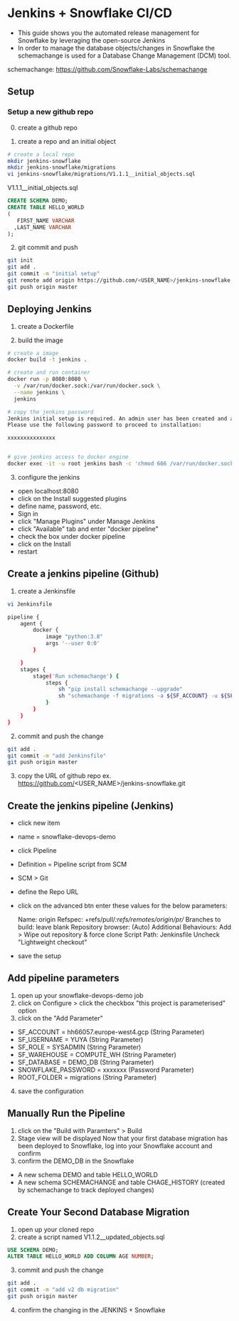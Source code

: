 # Jenkins + Snowflake CI/CD
- This guide shows you the automated release management for Snowflake by leveraging the open-source Jenkins
- In order to manage the database objects/changes in Snowflake the schemachange is used for a Database Change Management (DCM) tool.

schemachange: https://github.com/Snowflake-Labs/schemachange

## Setup

### Setup a new github repo

0. create a github repo

1. create a repo and an initial object
```bash
# create a local repo
mkdir jenkins-snowflake
mkdir jenkins-snowflake/migrations
vi jenkins-snowflake/migrations/V1.1.1__initial_objects.sql
```

V1.1.1__initial_objects.sql
```sql
CREATE SCHEMA DEMO;
CREATE TABLE HELLO_WORLD
(
   FIRST_NAME VARCHAR
  ,LAST_NAME VARCHAR
);
```
2. git commit and push
```bash
git init
git add .
git commit -m "initial setup"
git remote add origin https://github.com/<USER_NAME>/jenkins-snowflake.git
git push origin master
```

## Deploying Jenkins
1. create a Dockerfile

2. build the image
```bash
# create a image
docker build -t jenkins .

# create and run container
docker run -p 8080:8080 \
  -v /var/run/docker.sock:/var/run/docker.sock \
  --name jenkins \
  jenkins

# copy the jenkins password
Jenkins initial setup is required. An admin user has been created and a password generated.
Please use the following password to proceed to installation:

xxxxxxxxxxxxxxx


# give jenkins access to docker engine
docker exec -it -u root jenkins bash -c 'chmod 666 /var/run/docker.sock'
```

3. configure the jenkins
- open localhost:8080
- click on the Install suggested plugins
- define name, password, etc.
- Sign in
- click "Manage Plugins" under Manage Jenkins
- click "Available" tab and enter "docker pipeline"
- check the box under docker pipeline
- click on the Install
- restart

## Create a jenkins pipeline (Github)
1. create a Jenkinsfile

```bash
vi Jenkinsfile
```

```bash
pipeline {
    agent { 
        docker { 
            image "python:3.8"
            args '--user 0:0'
        } 

    }
    stages {
        stage('Run schemachange') {
            steps {
                sh "pip install schemachange --upgrade"
                sh "schemachange -f migrations -a ${SF_ACCOUNT} -u ${SF_USERNAME} -r ${SF_ROLE} -w ${SF_WAREHOUSE} -d ${SF_DATABASE} -c ${SF_DATABASE}.SCHEMACHANGE.CHANGE_HISTORY --create-change-history-table"
            }
        }
    }
}
```
2. commit and push the change
```bash
git add .
git commit -m "add Jenkinsfile"
git push origin master
```

3. copy the URL of github repo
ex. https://github.com/<USER_NAME>/jenkins-snowflake.git

## Create the jenkins pipeline (Jenkins)

- click new item
- name = snowflake-devops-demo
- click Pipeline
- Definition = Pipeline script from SCM
- SCM > Git
- define the Repo URL
- click on the advanced btn enter these values for the below parameters:

    Name: origin
    Refspec: +refs/pull/*:refs/remotes/origin/pr/*
    Branches to build: leave blank
    Repository browser: (Auto)
    Additional Behaviours: Add > Wipe out repository & force clone
    Script Path: Jenkinsfile
    Uncheck "Lightweight checkout"

- save the setup

## Add pipeline parameters
1. open up your snowflake-devops-demo job
2. click on Configure > click the checkbox "this project is parameterised" option
3. click on the "Add Parameter"

- SF_ACCOUNT = hh66057.europe-west4.gcp (String Parameter)
- SF_USERNAME = YUYA (String Parameter)
- SF_ROLE = SYSADMIN (String Parameter)
- SF_WAREHOUSE = COMPUTE_WH (String Parameter)
- SF_DATABASE = DEMO_DB (String Parameter)
- SNOWFLAKE_PASSWORD = xxxxxxx (Password Parameter)
- ROOT_FOLDER = migrations (String Parameter)
4. save the configuration

## Manually Run the Pipeline

1. click on the "Build with Paramters" > Build
2. Stage view will be displayed
Now that your first database migration has been deployed to Snowflake, log into your Snowflake account and confirm
3. confirm the DEMO_DB in the Snowflake
- A new schema DEMO and table HELLO_WORLD
- A new schema SCHEMACHANGE and table CHAGE_HISTORY (created by schemachange to track deployed changes)

## Create Your Second Database Migration

1. open up your cloned repo
2. create a script named V1.1.2__updated_objects.sql
```sql
USE SCHEMA DEMO;
ALTER TABLE HELLO_WORLD ADD COLUMN AGE NUMBER;
```
3. commit and push the change
```bash
git add .
git commit -m "add v2 db migration"
git push origin master
```
4. confirm the changing in the JENKINS + Snowflake